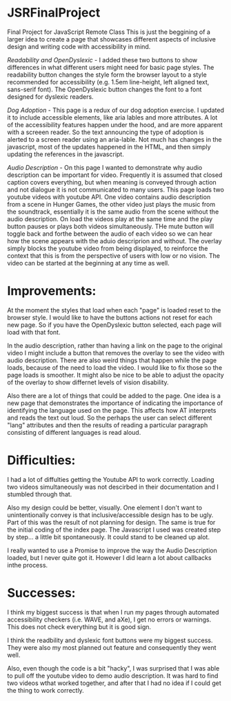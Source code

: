 # JSRFinalProject
Final Project for JavaScript Remote Class
This is just the beggining of a larger idea to create a page that showcases different aspects of inclusive design and writing code with accessibility in mind.

_Readability and OpenDyslexic_ - I added these two buttons to show differences in what different users might need for basic page styles. The readability button changes the style form the browser layout to a style recommended for accessibility (e.g. 1.5em line-height, left aligned text, sans-serif font). The OpenDyslexic button changes the font to a font designed for dyslexic readers.

_Dog Adoption_ - This page is a redux of our dog adoption exercise. I updated it to include accessible elements, like aria lables and more attributes. A lot of the accessibility features happen under the hood, and are more apparent with a screeen reader. So the text announcing the type of adoption is alerted to a screen reader using an aria-lable. Not much has changes in the javascript, most of the updates happened in the HTML, and then simply updating the references in the javascript. 

_Audio Description_ - On this page I wanted to demonstrate why audio description can be important for video. Frequently it is assumed that closed caption covers everything, but when meaning is conveyed through action and not dialogue it is not communicated to many users. This page loads two youtube videos with youtube API. One video contains audio description from a scene in Hunger Games, the other video just plays the music from the soundtrack, essentially it is the same audio from the scene without the audio description. On load the videos play at the same time and the play button pauses or plays both videos simultaneously. THe mute button will toggle back and forthe between the audio of each video so we can hear how the scene appears with the aduio descriprion and without. The overlay simply blocks the youtube video from being displayed, to reinforce the context that this is from the perspective of users with low or no vision. The video can be started at the beginning at any time as well. 


# Improvements:
At the moment the styles that load when each "page" is loaded reset to the browser style. I would like to have the buttons actions not reset for each new page. So if you have the OpenDyslexic button selected, each page will load with that font. 

In the audio description, rather than having a link on the page to the original video I might include a button that removes the overlay to see the video with audio description. There are also weird things that happen while the page loads, because of the need to load the video. I would like to fix those so the page loads is smoother. It might also be nice to be able to adjust the opacity of the overlay to show differnet levels of vision disability. 

Also there are a lot of things that could be added to the page. One idea is a new page that demonstrates the importance of indicating the importance of identifying the language used on the page. This affects how AT interprets and reads the text out loud. So the perhaps the user can select different "lang" attributes and then the results of reading a particular paragraph consisting of different languages is read aloud. 

# Difficulties:
I had a lot of diffulties getting the Youtube API to work correctly. Loading two videos simultaneously was not descirbed in their documentation and I stumbled through that.

Also my design could be better, visually. One element I don't want to unintentionally convey is that inclusive/accessible design has to be ugly. Part of this was the result of not planning for design. The same is true for the initial coding of the index page. The Javascript I used was created step by step... a little bit spontaneously. It could stand to be cleaned up alot. 

I really wanted to use a Promise to improve the way the Audio Description loaded, but I never quite got it. However I did learn a lot about callbacks inthe process. 

# Successes: 
I think my biggest success is that when I run my pages through automated accessibility checkers (i.e. WAVE, and aXe), I get no errors or warnings. This does not check everything but it is good sign. 

I think the readbility and dyslexic font buttons were my biggest success. They were also my most planned out feature and consequently they went well.

Also, even though the code is a bit "hacky", I was surprised that I was able to pull off the youtube video to demo audio description. It was hard to find two videos wthat worked together, and after that I had no idea if I could get the thing to work correctly. 
